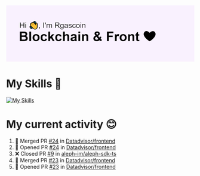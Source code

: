 <!--
**Rgascoin/Rgascoin** is a ✨ _special_ ✨ repository because its `README.md` (this file) appears on your GitHub profile.
-->

![image info](./header.png)


# My Skills 🌟

[![My Skills](https://skillicons.dev/icons?i=solidity,nextjs,tailwind,react,nodejs,ts,docker,jest,py,postgres,git,bash,cpp)](https://skillicons.dev)


# My current activity 😊

<!--START_SECTION:activity-->
1. 🎉 Merged PR [#24](https://github.com/Datadvisor/frontend/pull/24) in [Datadvisor/frontend](https://github.com/Datadvisor/frontend)
2. 💪 Opened PR [#24](https://github.com/Datadvisor/frontend/pull/24) in [Datadvisor/frontend](https://github.com/Datadvisor/frontend)
3. ❌ Closed PR [#9](https://github.com/aleph-im/aleph-sdk-ts/pull/9) in [aleph-im/aleph-sdk-ts](https://github.com/aleph-im/aleph-sdk-ts)
4. 🎉 Merged PR [#23](https://github.com/Datadvisor/frontend/pull/23) in [Datadvisor/frontend](https://github.com/Datadvisor/frontend)
5. 💪 Opened PR [#23](https://github.com/Datadvisor/frontend/pull/23) in [Datadvisor/frontend](https://github.com/Datadvisor/frontend)
<!--END_SECTION:activity-->

